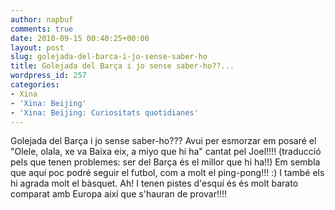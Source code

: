 ```yaml
---
author: napbuf
comments: true
date: 2010-09-15 00:40:25+00:00
layout: post
slug: golejada-del-barca-i-jo-sense-saber-ho
title: Golejada del Barça i jo sense saber-ho??...
wordpress_id: 257
categories:
- Xina
- 'Xina: Beijing'
- 'Xina: Beijing: Curiositats quotidianes'
---
```


Golejada del Barça i jo sense saber-ho??? Avui per esmorzar em posaré el "Olele, olala, xe va Baixa eix, a miyo que hi ha" cantat pel Joel!!!! (traducció pels que tenen problemes: ser del Barça és el millor que hi ha!!)
Em sembla que aquí poc podré seguir el futbol, com a molt el ping-pong!!! :) I també els hi agrada molt el bàsquet. Ah! I tenen pistes d'esquí és és molt barato comparat amb Europa així que s'hauran de provar!!!!
